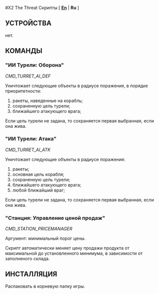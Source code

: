 #X2 The Threat Скрипты
[ [**En**](/README.md) | **Ru** ]

## УСТРОЙСТВА

нет.

## КОМАНДЫ

### "ИИ Турели: Оборона"

_CMD_TURRET_AI_DEF_ 

Уничтожает следующие объекты в радиусе поражения, в порядке приоритетности:

1. ракеты, наведенные на корабль;
2. сохраненную цель турели;
3. ближайшего атакующего врага;

Если цель турели не задана, то сохраняется первая выбранная, если она жива.

### "ИИ Турели: Атака"

_CMD_TURRET_AI_ATK_  

Уничтожает следующие объекты в радиусе поражения:

1. ракеты;
2. основная цель корабля;
3. сохраненную цель турели;
4. ближайшего атакующего врага;
5. любой ближайший враг;

Если цель турели не задана, то сохраняется первая выбранная, если она жива.

### "Станция: Управление ценой продаж"

_CMD_STATION_PRICEMANAGER_ 

Аргумент: минимальный порог цены.

Скрипт автоматически меняет цену продажи продукта от максимальной до 
установленного минимума, в зависимости от заполненого склада.

## ИНСТАЛЛЯЦИЯ

Распаковать в корневую папку игры.